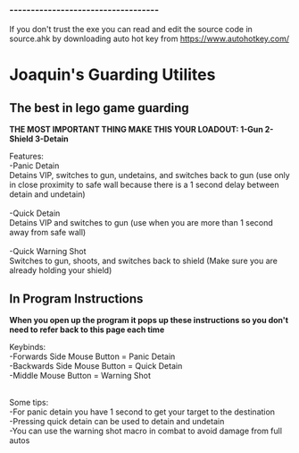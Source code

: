 ### -----------------------------------<br/>
If you don't trust the exe you can read and edit the source code in source.ahk by downloading auto hot key from https://www.autohotkey.com/ 

# Joaquin's Guarding Utilites
## The best in lego game guarding

**THE MOST IMPORTANT THING MAKE THIS YOUR LOADOUT: 1-Gun 2-Shield 3-Detain**

Features:<br/>
-Panic Detain<br/>
Detains VIP, switches to gun, undetains, and switches back to gun (use only in close proximity to safe wall because there is a 1 second delay between detain and undetain)<br/><br/>
-Quick Detain<br/>
Detains VIP and switches to gun (use when you are more than 1 second away from safe wall)<br/><br/>
-Quick Warning Shot<br/>
Switches to gun, shoots, and switches back to shield (Make sure you are already holding your shield)

## In Program Instructions

__When you open up the program it pops up these instructions so you don't need to refer back to this page each time__

Keybinds:<br/>
-Forwards Side Mouse Button = Panic Detain<br/>
-Backwards Side Mouse Button = Quick Detain<br/>
-Middle Mouse Button = Warning Shot<br/><br/>

Some tips:<br/>
-For panic detain you have 1 second to get your target to the destination<br/>
-Pressing quick detain can be used to detain and undetain<br/>
-You can use the warning shot macro in combat to avoid damage from full autos
